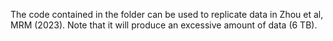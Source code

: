 The code contained in the folder can be used to replicate data in Zhou et al, MRM (2023).  Note that it will produce an excessive amount of data (6 TB).

